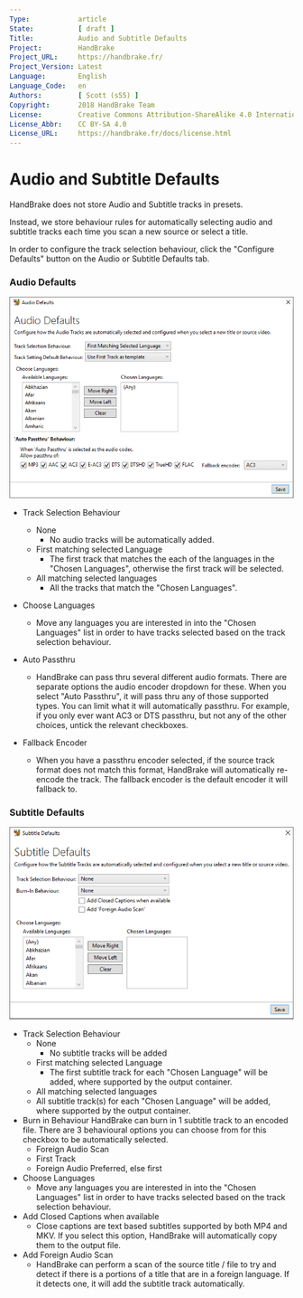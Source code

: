 ```yaml
---
Type:            article
State:           [ draft ]
Title:           Audio and Subtitle Defaults
Project:         HandBrake
Project_URL:     https://handbrake.fr/
Project_Version: Latest
Language:        English
Language_Code:   en
Authors:         [ Scott (s55) ]
Copyright:       2018 HandBrake Team
License:         Creative Commons Attribution-ShareAlike 4.0 International
License_Abbr:    CC BY-SA 4.0
License_URL:     https://handbrake.fr/docs/license.html
---
```


Audio and Subtitle Defaults
=============================

HandBrake does not store Audio and Subtitle tracks in presets.

Instead, we store behaviour rules for automatically selecting audio and subtitle tracks each time you scan a new source or select a title.

In order to configure the track selection behaviour, click the "Configure Defaults" button on the Audio or Subtitle Defaults tab.

### Audio Defaults

![Audio Defaults Window](../../images/windows/audio-defaults-1.0.0.png "Audio Defaults Window")

- Track Selection Behaviour
  - None
    - No audio tracks will be automatically added.
  - First matching selected Language
    - The first track that matches the each of the languages in the "Chosen Languages", otherwise the first track will be selected.
  - All matching selected languages
    - All the tracks that match the "Chosen Languages".
- Choose Languages
  - Move any languages you are interested in into the "Chosen Languages" list in order to have tracks selected based on the track selection behaviour.
- Auto Passthru
  - HandBrake can pass thru several different audio formats. There are separate options the audio encoder dropdown for these. When you select "Auto Passthru", it will pass thru any of those supported types.  You can limit what it will automatically passthru. For example, if you only ever want AC3 or DTS passthru, but not any of the other choices, untick the relevant checkboxes.
  
- Fallback Encoder
  - When you have a passthru encoder selected, if the source track format does not match this format, HandBrake will automatically re-encode the track. The fallback encoder is the default encoder it will fallback to.  

### Subtitle Defaults

![Subtitle Defaults Window](../../images/windows/subtitle-defaults-1.0.0.png "Subtitle Defaults Window")

- Track Selection Behaviour
  - None
    - No subtitle tracks will be added
  - First matching selected Language
    - The first subtitle track for each "Chosen Language" will be added, where supported by the output container. 
  - All matching selected languages
   - All subtitle track(s) for each "Chosen Language" will be added, where supported by the output container. 
- Burn in Behaviour
  HandBrake can burn in 1 subtitle track to an encoded file. There are 3 behavioural options you can choose from for this checkbox to be automatically selected.
  - Foreign Audio Scan
  - First Track
  - Foreign Audio Preferred, else first
- Choose Languages
  - Move any languages you are interested in into the "Chosen Languages" list in order to have tracks selected based on the track selection behaviour.
- Add Closed Captions when available
  - Close captions are text based subtitles supported by both MP4 and MKV. If you select this option, HandBrake will automatically copy them to the output file.
- Add Foreign Audio Scan
  - HandBrake can perform a scan of the source title / file to try and detect if there is a portions of a title that are in a foreign language. If it detects one, it will add the subtitle track automatically. 
